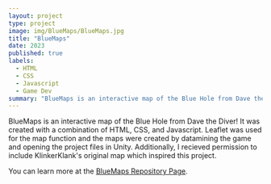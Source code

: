 ```yaml
---
layout: project
type: project
image: img/BlueMaps/BlueMaps.jpg
title: "BlueMaps"
date: 2023
published: true
labels:
  - HTML
  - CSS
  - Javascript
  - Game Dev
summary: "BlueMaps is an interactive map of the Blue Hole from Dave the Diver!"
---
```

<!---
<div class="text-center p-4">
  <img width="200px" src="../img/micromouse/micromouse-robot.png" class="img-thumbnail" >
  <img width="200px" src="../img/micromouse/micromouse-robot-2.jpg" class="img-thumbnail" >
  <img width="200px" src="../img/micromouse/micromouse-circuit.png" class="img-thumbnail" >
</div>
-->
BlueMaps is an interactive map of the Blue Hole from Dave the Diver! It was created with a combination of HTML, CSS, and Javascript. 
Leaflet was used for the map function and the maps were created by datamining the game and opening the project files in Unity. 
Additionally, I recieved permission to include KlinkerKlank's original map which inspired this project.

You can learn more at the [BlueMaps Repository Page](https://github.com/MoshirMoshir/BlueMaps).

